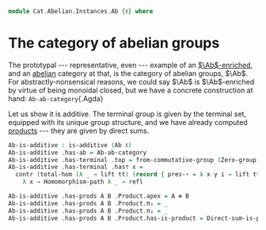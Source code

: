 <!--
```agda
open import Algebra.Group.Cat.FinitelyComplete
open import Algebra.Group.Cat.Base
open import Algebra.Group.Subgroup
open import Algebra.Group.Ab.Free
open import Algebra.Group.Ab.Sum
open import Algebra.Group.Ab
open import Algebra.Group

open import Cat.Functor.Adjoint.Continuous
open import Cat.Diagram.Equaliser.Kernel
open import Cat.Functor.FullSubcategory
open import Cat.Diagram.Coequaliser
open import Cat.Diagram.Equaliser
open import Cat.Diagram.Terminal
open import Cat.Diagram.Product
open import Cat.Functor.Adjoint
open import Cat.Abelian.Base
open import Cat.Prelude
```
-->

```agda
module Cat.Abelian.Instances.Ab {ℓ} where
```

<!--
```agda
open is-additive.Coequaliser
open is-additive.Terminal
open is-pre-abelian
open Ab-category
open is-additive
open make-group
```
-->

# The category of abelian groups

The prototypal --- representative, even --- example of an
[$\Ab$-enriched], and an [abelian] category at that, is the category of
abelian groups, $\Ab$. For abstractly-nonsensical reasons, we could say
$\Ab$ is $\Ab$-enriched by virtue of being monoidal closed, but we have
a concrete construction at hand: `Ab-ab-category`{.Agda}

[$\Ab$-enriched]: Cat.Abelian.Base.html#ab-enriched-categories
[abelian]: Cat.Abelian.Base.html#pre-abelian-abelian-categories

Let us show it is additive. The terminal group is given by the terminal
set, equipped with its unique group structure, and we have already
computed [products](Algebra.Group.Ab.Sum.html) --- they are given by
direct sums.

```agda
Ab-is-additive : is-additive (Ab ℓ)
Ab-is-additive .has-ab = Ab-ab-category
Ab-is-additive .has-terminal .top = from-commutative-group (Zero-group {ℓ}) (λ x y → refl)
Ab-is-additive .has-terminal .has⊤ x =
  contr (total-hom (λ _ → lift tt) (record { pres-⋆ = λ x y i → lift tt }))
    λ x → Homomorphism-path λ _ → refl

Ab-is-additive .has-prods A B .Product.apex = A ⊕ B
Ab-is-additive .has-prods A B .Product.π₁ = _
Ab-is-additive .has-prods A B .Product.π₂ = _
Ab-is-additive .has-prods A B .Product.has-is-product = Direct-sum-is-product
```
